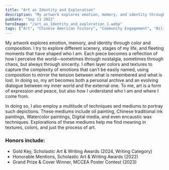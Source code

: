 ```yaml
---
title: "Art as Identity and Exploration"
description: "My artwork explores emotion, memory, and identity through color, texture, and composition. Using mediums such as oil, ink, watercolor, digital, and encaustic wax, I capture fleeting moments and inner tension, transforming art into both a personal archive and a dialogue between self and world."
pubDate: "Sep 11 2022"
heroImage: "/art_as_Identity_and_exploration_1.webp"
tags: ["Art", "Chinese American history", "Community Engagement", "Bilingual Storytelling", "Illustration", "Exhibition work"]
---
```

My artwork explores emotion, memory, and identity through color and composition. I try to explore different scenery, stages of my life, and fleeting moments that have shaped who I am. Each piece becomes a reflection of how I perceive the world—sometimes through nostalgia, sometimes through chaos, but always through sincerity. I often layer colors and textures to capture the complexity of emotions that can’t be easily named, using composition to mirror the tension between what is remembered and what is lost. In doing so, my art becomes both a personal archive and an evolving dialogue between my inner world and the external one. To me, art is a form of expression and peace, but also how I understand who I am and where I come from.

In doing so, I also employ a multitude of techniques and mediums to portray such depictions. These mediums include oil painting, Chinese traditional ink paintings, Watercolor paintings, Digital media, and even encaustic wax techniques. Explorations of these mediums help me find meaning in textures, colors, and just the process of art. 
 
### Honors include:
* Gold Key, Scholastic Art & Writing Awards (2024, Writing Category)
* Honorable Mentions, Scholastic Art & Writing Awards (2022)
* Grand Prize & Cover Winner, MCCEA Poster Contest (2023)
